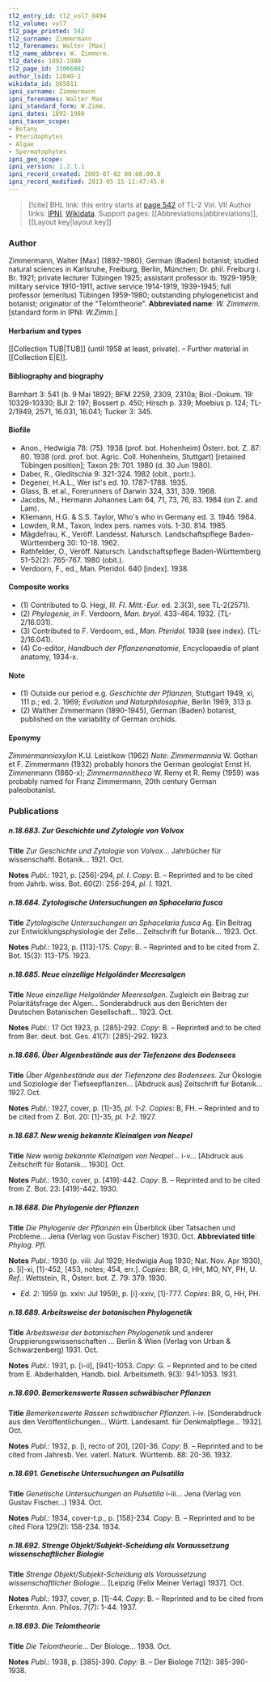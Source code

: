 ```yaml
---
tl2_entry_id: tl2_vol7_0494
tl2_volume: vol7
tl2_page_printed: 542
tl2_surname: Zimmermann
tl2_forenames: Walter [Max]
tl2_name_abbrev: W. Zimmerm.
tl2_dates: 1892-1980
tl2_page_id: 33066882
author_lsid: 12040-1
wikidata_id: Q65811
ipni_surname: Zimmermann
ipni_forenames: Walter Max
ipni_standard_form: W.Zimm.
ipni_dates: 1892-1980
ipni_taxon_scope: 
- Botany
- Pteridophytes
- Algae
- Spermatophytes
ipni_geo_scope: 
ipni_version: 1.2.1.1
ipni_record_created: 2003-07-02 00:00:00.0
ipni_record_modified: 2013-05-15 11:47:45.0
---
```


> [!cite] BHL link: this entry starts at [page 542](https://www.biodiversitylibrary.org/page/33066882) of TL-2 Vol. VII
> Author links: [IPNI](https://www.ipni.org/a/12040-1), [Wikidata](https://www.wikidata.org/wiki/Q65811). Support pages: [[Abbreviations|abbreviations]], [[Layout key|layout key]]

### Author

Zimmermann, Walter \[Max\] (1892-1980), German (Baden) botanist; studied natural sciences in Karlsruhe, Freiburg, Berlin, München; Dr. phil. Freiburg i. Br. 1921; private lecturer Tübingen 1925; assistant professor ib. 1929-1959; military service 1910-1911, active service 1914-1919, 1939-1945; full professor (emeritus) Tübingen 1959-1980; outstanding phylogeneticist and botanist; originator of the "Telomtheorie". 
**Abbreviated name**: *W. Zimmerm.* \[standard form in IPNI: *W.Zimm.*\]

#### Herbarium and types

[[Collection TUB|TUB]] (until 1958 at least, private). – Further material in [[Collection E|E]].

#### Bibliography and biography

Barnhart 3: 541 (b. 9 Mai 1892); BFM 2259, 2309, 2310a; Biol.-Dokum. 19: 10329-10330; BJI 2: 197; Bossert p. 450; Hirsch p. 339; Moebius p. 124; TL-2/1949, 2571, 16.031, 16.041; Tucker 3: 345.

#### Biofile

- Anon., Hedwigia 78: (75). 1938 (prof. bot. Hohenheim) Österr. bot. Z. 87: 80. 1938 (ord. prof. bot. Agric. Coll. Hohenheim, Stuttgart) \[retained Tübingen position\]; Taxon 29: 701. 1980 (d. 30 Jun 1980).
- Daber, R., Gleditschia 9: 321-324. 1982 (obit., portr.).
- Degener, H.A.L., Wer ist's ed. 10. 1787-1788. 1935.
- Glass, B. et al., Forerunners of Darwin 324, 331, 339. 1968.
- Jacobs, M., Hermann Johannes Lam 64, 71, 73, 76, 83. 1984 (on Z. and Lam).
- Kliemann, H.G. & S.S. Taylor, Who's who in Germany ed. 3. 1946. 1964.
- Lowden, R.M., Taxon, Index pers. names vols. 1-30. 814. 1985.
- Mägdefrau, K., Veröff. Landesst. Natursch. Landschaftspflege Baden-Württemberg 30: 10-18. 1962.
- Rathfelder, O., Veröff. Natursch. Landschaftspflege Baden-Württemberg 51-52(2): 765-767. 1980 (obit.).
- Verdoorn, F., ed., Man. Pteridol. 640 \[index\]. 1938.

#### Composite works

- (1) Contributed to G. Hegi, *Ill. Fl. Mitt.-Eur.* ed. 2.3(3), see TL-2(2571).
- (2) *Phylogenie, in* F. Verdoorn, *Man. bryol.* 433-464. 1932. (TL-2/16.031).
- (3) Contributed to F. Verdoorn, ed., *Man. Pteridol.* 1938 (see index). (TL-2/16.041).
- (4) Co-editor, *Handbuch der Pflanzenanatomie*, Encyclopaedia of plant anatomy, 1934-x.

#### Note

- (1) Outside our period e.g. *Geschichte der Pflanzen*, Stuttgart 1949, xi, 111 p.; ed. 2. 1969; *Evolution und Naturphilosophie*, Berlin 1969, 313 p.
- (2) Walther Zimmermann (1890-1945), German (Baden) botanist, published on the variability of German orchids.

#### Eponymy

*Zimmermannioxylon* K.U. Leistikow (1962) *Note*: *Zimmermannia* W. Gothan et F. Zimmermann (1932) probably honors the German geologist Ernst H. Zimmermann (1860-x); *Zimmermannitheca* W. Remy et R. Remy (1959) was probably named for Franz Zimmermann, 20th century German paleobotanist.

### Publications

##### n.18.683. Zur Geschichte und Zytologie von Volvox

**Title**
*Zur Geschichte und Zytologie von Volvox*... Jahrbücher für wissenschaftl. Botanik... 1921. Oct.

**Notes**
*Publ*.: 1921, p. \[256\]-294, *pl. I. Copy*: B. – Reprinted and to be cited from Jahrb. wiss. Bot. 60(2): 256-294, *pl. I.* 1921.

##### n.18.684. Zytologische Untersuchungen an Sphacelaria fusca

**Title**
*Zytologische Untersuchungen an Sphacelaria fusca* Ag. Ein Beitrag zur Entwicklungsphysiologie der Zelle... Zeitschrift fur Botanik... 1923. Oct.

**Notes**
*Publ*.: 1923, p. \[113\]-175. *Copy*: B. – Reprinted and to be cited from Z. Bot. 15(3): 113-175. 1923.

##### n.18.685. Neue einzellige Helgoländer Meeresalgen

**Title**
*Neue einzellige Helgoländer Meeresalgen*. Zugleich ein Beitrag zur Polaritätsfrage der Algen... Sonderabdruck aus den Berichten der Deutschen Botanischen Gesellschaft... 1923. Oct.

**Notes**
*Publ*.: 17 Oct 1923, p. \[285\]-292. *Copy*: B. – Reprinted and to be cited from Ber. deut. bot. Ges. 41(7): \[285\]-292. 1923.

##### n.18.686. Über Algenbestände aus der Tiefenzone des Bodensees

**Title**
*Über Algenbestände aus der Tiefenzone des Bodensees*. Zur Ökologie und Soziologie der Tiefseepflanzen... \[Abdruck aus\] Zeitschrift fur Botanik... 1927. Oct.

**Notes**
*Publ*.: 1927, cover, p. \[1\]-35, *pl. 1-2. Copies*: B, FH. – Reprinted and to be cited from Z. Bot. 20: \[1\]-35, *pl. 1-2.* 1927.

##### n.18.687. New wenig bekannte Kleinalgen von Neapel

**Title**
*New wenig bekannte Kleinalgen von Neapel*... i-v... \[Abdruck aus Zeitschrift für Botanik... 1930\]. Oct.

**Notes**
*Publ*.: 1930, cover, p. \[419\]-442. *Copy*: B. – Reprinted and to be cited from Z. Bot. 23: \[419\]-442. 1930.

##### n.18.688. Die Phylogenie der Pflanzen

**Title**
*Die Phylogenie der Pflanzen* ein Überblick über Tatsachen und Probleme... Jena (Verlag von Gustav Fischer) 1930. Oct.
**Abbreviated title**: *Phylog. Pfl.*

**Notes**
*Publ*.: 1930 (p. viii: Jul 1929; Hedwigia Aug 1930; Nat. Nov. Apr 1930), p. \[i\]-xi, \[1\]-452, \[453, notes; 454, err.\]. *Copies*: BR, G, HH, MO, NY, PH, U.
*Ref*.: Wettstein, R., Österr. bot. Z. 79: 379. 1930.
- *Ed. 2*: 1959 (p. xxiv: Jul 1959), p. \[i\]-xxiv, \[1\]-777. *Copies*: BR, G, HH, PH.

##### n.18.689. Arbeitsweise der botanischen Phylogenetik

**Title**
*Arbeitsweise der botanischen Phylogenetik* und anderer Gruppierungswissenschaften ... Berlin & Wien (Verlag von Urban & Schwarzenberg) 1931. Oct.

**Notes**
*Publ*.: 1931, p. \[i-ii\], \[941\]-1053. *Copy*: G. – Reprinted and to be cited from E. Abderhalden, Handb. biol. Arbeitsmeth. 9(3): 941-1053. 1931.

##### n.18.690. Bemerkenswerte Rassen schwäbischer Pflanzen

**Title**
*Bemerkenswerte Rassen schwäbischer Pflanzen*. i-iv. \[Sonderabdruck aus den Veröffentlichungen... Württ. Landesamt. für Denkmalpflege... 1932\]. Oct.

**Notes**
*Publ*.: 1932, p. \[i, recto of 20\], \[20\]-36. *Copy*: B. – Reprinted and to be cited from Jahresb. Ver. vaterl. Naturk. Württemb. 88: 20-36. 1932.

##### n.18.691. Genetische Untersuchungen an Pulsatilla

**Title**
*Genetische Untersuchungen an Pulsatilla* i-iii... Jena (Verlag von Gustav Fischer...) 1934. Oct.

**Notes**
*Publ*.: 1934, cover-t.p., p. \[158\]-234. *Copy*: B. – Reprinted and to be cited Flora 129(2): 158-234. 1934.

##### n.18.692. Strenge Objekt/Subjekt-Scheidung als Voraussetzung wissenschaftlicher Biologie

**Title**
*Strenge Objekt/Subjekt-Scheidung als Voraussetzung wissenschaftlicher Biologie*... \[Leipzig (Felix Meiner Verlag) 1937\]. Oct.

**Notes**
*Publ*.: 1937, cover, p. \[1\]-44. *Copy*: B. – Reprinted and to be cited from Erkenntn. Ann. Philos. 7(7): 1-44. 1937.

##### n.18.693. Die Telomtheorie

**Title**
*Die Telomtheorie*... Der Biologe... 1938. Oct.

**Notes**
*Publ*.: 1938, p. \[385\]-390. *Copy*: B. – Der Biologe 7(12): 385-390-1938.

